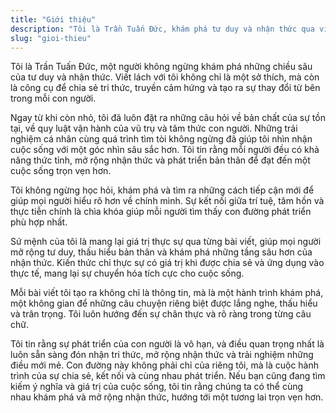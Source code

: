 ```yaml
---
title: "Giới thiệu"
description: "Tôi là Trần Tuấn Đức, khám phá tư duy và nhận thức qua viết lách, chia sẻ tri thức để truyền cảm hứng, mở rộng nhận thức và phát triển bản thân."
slug: "gioi-thieu"
---
```


Tôi là Trần Tuấn Đức, một người không ngừng khám phá những chiều sâu của tư duy và nhận thức. Viết lách với tôi không chỉ là một sở thích, mà còn là công cụ để chia sẻ tri thức, truyền cảm hứng và tạo ra sự thay đổi từ bên trong mỗi con người.

Ngay từ khi còn nhỏ, tôi đã luôn đặt ra những câu hỏi về bản chất của sự tồn tại, về quy luật vận hành của vũ trụ và tâm thức con người. Những trải nghiệm cá nhân cùng quá trình tìm tòi không ngừng đã giúp tôi nhìn nhận cuộc sống với một góc nhìn sâu sắc hơn. Tôi tin rằng mỗi người đều có khả năng thức tỉnh, mở rộng nhận thức và phát triển bản thân để đạt đến một cuộc sống trọn vẹn hơn.

Tôi không ngừng học hỏi, khám phá và tìm ra những cách tiếp cận mới để giúp mọi người hiểu rõ hơn về chính mình. Sự kết nối giữa trí tuệ, tâm hồn và thực tiễn chính là chìa khóa giúp mỗi người tìm thấy con đường phát triển phù hợp nhất.

Sứ mệnh của tôi là mang lại giá trị thực sự qua từng bài viết, giúp mọi người mở rộng tư duy, thấu hiểu bản thân và khám phá những tầng sâu hơn của nhận thức. Kiến thức chỉ thực sự có giá trị khi được chia sẻ và ứng dụng vào thực tế, mang lại sự chuyển hóa tích cực cho cuộc sống.

Mỗi bài viết tôi tạo ra không chỉ là thông tin, mà là một hành trình khám phá, một không gian để những câu chuyện riêng biệt được lắng nghe, thấu hiểu và trân trọng. Tôi luôn hướng đến sự chân thực và rõ ràng trong từng câu chữ.

Tôi tin rằng sự phát triển của con người là vô hạn, và điều quan trọng nhất là luôn sẵn sàng đón nhận tri thức, mở rộng nhận thức và trải nghiệm những điều mới mẻ. Con đường này không phải chỉ của riêng tôi, mà là cuộc hành trình của sự chia sẻ, kết nối và cùng nhau phát triển. Nếu bạn cũng đang tìm kiếm ý nghĩa và giá trị của cuộc sống, tôi tin rằng chúng ta có thể cùng nhau khám phá và mở rộng nhận thức, hướng tới một tương lai trọn vẹn hơn.

